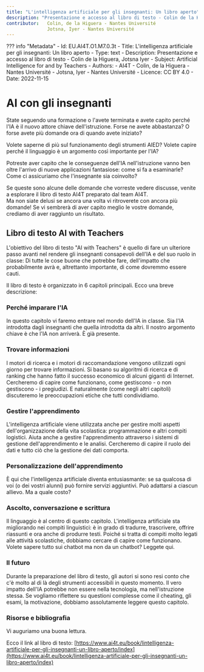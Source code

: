 ```yaml
---
title: "L'intelligenza artificiale per gli insegnanti: Un libro aperto"
description: "Presentazione e accesso al libro di testo - Colin de la Higuera, Jotsna Iyer"
contributor:   Colin, de la Higuera - Nantes Université
               Jotsna, Iyer - Nantes Université
---
```

??? info "Metadata"
    - Id: EU.AI4T.O1.M7.0.3t
    - Title: L'intelligenza artificiale per gli insegnanti: Un libro aperto
    - Type: text
    - Description: Presentazione e accesso al libro di testo - Colin de la Higuera, Jotsna Iyer
    - Subject: Artificial Intelligence for and by Teachers
    - Authors:
        - AI4T 
        - Colin, de la Higuera - Nantes Université
        - Jotsna, Iyer - Nantes Université
    - Licence: CC BY 4.0
    - Date: 2022-11-15

# AI con gli insegnanti

State seguendo una formazione o l'avete terminata e avete capito perché l'IA è il nuovo attore chiave dell'istruzione. Forse ne avete abbastanza? O forse avete più domande ora di quando avete iniziato?

Volete saperne di più sul funzionamento degli strumenti AIED? Volete capire perché il linguaggio è un argomento così importante per l'IA?

Potreste aver capito che le conseguenze dell'IA nell'istruzione vanno ben oltre l'arrivo di nuove applicazioni fantasiose: come si fa a esaminarle? Come ci assicuriamo che l'insegnante sia coinvolto?

Se queste sono alcune delle domande che vorreste vedere discusse, venite a esplorare il libro di testo AI4T preparato dal team AI4T.  
Ma non siate delusi se ancora una volta vi ritroverete con ancora più domande! Se vi sembrerà di aver capito meglio le vostre domande, crediamo di aver raggiunto un risultato.

## Libro di testo AI with Teachers

L'obiettivo del libro di testo "AI with Teachers" è quello di fare un ulteriore passo avanti nel rendere gli insegnanti consapevoli dell'IA e del suo ruolo in classe: Di tutte le cose buone che potrebbe fare, dell'impatto che probabilmente avrà e, altrettanto importante, di come dovremmo essere cauti.

Il libro di testo è organizzato in 6 capitoli principali. Ecco una breve descrizione:

### Perché imparare l'IA

In questo capitolo vi faremo entrare nel mondo dell'IA in classe.
Sia l'IA introdotta dagli insegnanti che quella introdotta da altri. Il nostro argomento chiave è che l'IA non arriverà. È già presente.

### Trovare informazioni

I motori di ricerca e i motori di raccomandazione vengono utilizzati ogni giorno per trovare informazioni. Si basano su algoritmi di ricerca e di ranking che hanno fatto il successo economico di alcuni giganti di Internet. Cercheremo di capire come funzionano, come gestiscono - o non gestiscono - i pregiudizi. E naturalmente (come negli altri capitoli) discuteremo le preoccupazioni etiche che tutti condividiamo.

### Gestire l'apprendimento

L'intelligenza artificiale viene utilizzata anche per gestire molti aspetti dell'organizzazione della vita scolastica: programmazione e altri compiti logistici. Aiuta anche a gestire l'apprendimento attraverso i sistemi di gestione dell'apprendimento e le analisi. Cercheremo di capire il ruolo dei dati e tutto ciò che la gestione dei dati comporta.

### Personalizzazione dell'apprendimento

È qui che l'intelligenza artificiale diventa entusiasmante: se sa qualcosa di voi (o dei vostri alunni) può fornire servizi aggiuntivi. Può adattarsi a ciascun allievo. Ma a quale costo?

### Ascolto, conversazione e scrittura

Il linguaggio è al centro di questo capitolo. L'intelligenza artificiale sta migliorando nei compiti linguistici: è in grado di tradurre, trascrivere, offrire riassunti e ora anche di produrre testi. Poiché si tratta di compiti molto legati alle attività scolastiche, dobbiamo cercare di capire come funzionano. Volete sapere tutto sui chatbot ma non da un chatbot? Leggete qui.

### Il futuro

Durante la preparazione del libro di testo, gli autori si sono resi conto che c'è molto al di là degli strumenti accessibili in questo momento. Il vero impatto dell'IA potrebbe non essere nella tecnologia, ma nell'istruzione stessa. Se vogliamo riflettere su questioni complesse come il cheating, gli esami, la motivazione, dobbiamo assolutamente leggere questo capitolo.

### Risorse e bibliografia

Vi auguriamo una buona lettura.

Ecco il link al libro di testo: [https://www.ai4t.eu/book/lintelligenza-artificiale-per-gli-insegnanti-un-libro-aperto/index](https://www.ai4t.eu/book/lintelligenza-artificiale-per-gli-insegnanti-un-libro-aperto/index) 

 
